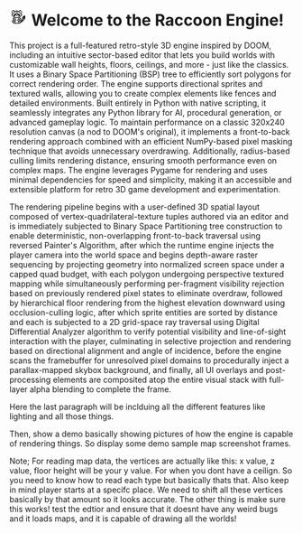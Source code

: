 # ![r](raccoon.png) Welcome to the Raccoon Engine!

This project is a full-featured retro-style 3D engine inspired by DOOM, including an intuitive sector-based editor that lets you build worlds with customizable wall heights, floors, ceilings, and more - just like the classics. It uses a Binary Space Partitioning (BSP) tree to efficiently sort polygons for correct rendering order. The engine supports directional sprites and textured walls, allowing you to create complex elements like fences and detailed environments. Built entirely in Python with native scripting, it seamlessly integrates any Python library for AI, procedural generation, or advanced gameplay logic. To maintain performance on a classic 320x240 resolution canvas (a nod to DOOM's original), it implements a front-to-back rendering approach combined with an efficient NumPy-based pixel masking technique that avoids unnecessary overdrawing. Additionally, radius-based culling limits rendering distance, ensuring smooth performance even on complex maps. The engine leverages Pygame for rendering and uses minimal dependencies for speed and simplicity, making it an accessible and extensible platform for retro 3D game development and experimentation.

The rendering pipeline begins with a user-defined 3D spatial layout composed of vertex-quadrilateral-texture tuples authored via an editor and is immediately subjected to Binary Space Partitioning tree construction to enable deterministic, non-overlapping front-to-back traversal using reversed Painter's Algorithm, after which the runtime engine injects the player camera into the world space and begins depth-aware raster sequencing by projecting geometry into normalized screen space under a capped quad budget, with each polygon undergoing perspective textured mapping while simultaneously performing per-fragment visibility rejection based on previously rendered pixel states to eliminate overdraw, followed by hierarchical floor rendering from the highest elevation downward using occlusion-culling logic, after which sprite entities are sorted by distance and each is subjected to a 2D grid-space ray traversal using Digital Differential Analyzer algorithm to verify potential visibility and line-of-sight interaction with the player, culminating in selective projection and rendering based on directional alignment and angle of incidence, before the engine scans the framebuffer for unresolved pixel domains to procedurally inject a parallax-mapped skybox background, and finally, all UI overlays and post-processing elements are composited atop the entire visual stack with full-layer alpha blending to complete the frame.

Here the last paragraph will be inclduing all the different features like lighting and all those things.

Then, show a demo basically showing pictures of how the engine is capable of rendering things. So display some demo sample map screenshot frames.

Note; For reading map data, the vertices are actually like this:
x value, z value, floor height will be your y value. For when you dont have a ceilign. So you need to know how to read each type but basically thats that.
Also keep in mind player starts at a specifc place. We need to shift all these vertices basically by that amount so it looks accurate.
The other thing is make sure this works! test the edtior and ensure that it doesnt have any weird bugs and it loads maps, and it is capable of drawing all the worlds!
